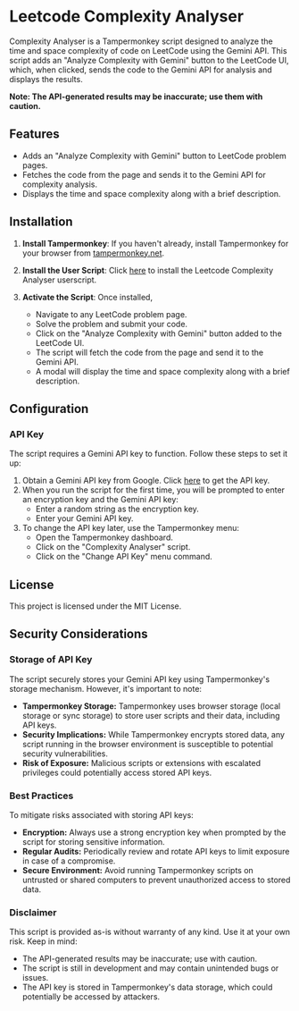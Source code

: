 # Leetcode Complexity Analyser

Complexity Analyser is a Tampermonkey script designed to analyze the time and space complexity of code on LeetCode using the Gemini API. This script adds an "Analyze Complexity with Gemini" button to the LeetCode UI, which, when clicked, sends the code to the Gemini API for analysis and displays the results.

**Note: The API-generated results may be inaccurate; use them with caution.**

## Features

- Adds an "Analyze Complexity with Gemini" button to LeetCode problem pages.
- Fetches the code from the page and sends it to the Gemini API for complexity analysis.
- Displays the time and space complexity along with a brief description.

## Installation

1. **Install Tampermonkey**:
   If you haven't already, install Tampermonkey for your browser from [tampermonkey.net](https://www.tampermonkey.net/).

2. **Install the User Script**:
   Click [here](https://github.com/dev-aslam/Leetcode-Complexity-Analyser/raw/main/complexityAnalyser.user.js) to install the Leetcode Complexity Analyser userscript.

3. **Activate the Script**:
   Once installed,
   - Navigate to any LeetCode problem page.
   - Solve the problem and submit your code.
   - Click on the "Analyze Complexity with Gemini" button added to the LeetCode UI.
   - The script will fetch the code from the page and send it to the Gemini API.
   - A modal will display the time and space complexity along with a brief description.

## Configuration

### API Key

The script requires a Gemini API key to function. Follow these steps to set it up:

1. Obtain a Gemini API key from Google. Click [here](https://ai.google.dev/gemini-api) to get the API key.
2. When you run the script for the first time, you will be prompted to enter an encryption key and the Gemini API key:
   - Enter a random string as the encryption key.
   - Enter your Gemini API key.
3. To change the API key later, use the Tampermonkey menu:
   - Open the Tampermonkey dashboard.
   - Click on the "Complexity Analyser" script.
   - Click on the "Change API Key" menu command.

## License

This project is licensed under the MIT License.

## Security Considerations

### Storage of API Key

The script securely stores your Gemini API key using Tampermonkey's storage mechanism. However, it's important to note:

- **Tampermonkey Storage:** Tampermonkey uses browser storage (local storage or sync storage) to store user scripts and their data, including API keys.
- **Security Implications:** While Tampermonkey encrypts stored data, any script running in the browser environment is susceptible to potential security vulnerabilities.
- **Risk of Exposure:** Malicious scripts or extensions with escalated privileges could potentially access stored API keys.

### Best Practices

To mitigate risks associated with storing API keys:

- **Encryption:** Always use a strong encryption key when prompted by the script for storing sensitive information.
- **Regular Audits:** Periodically review and rotate API keys to limit exposure in case of a compromise.
- **Secure Environment:** Avoid running Tampermonkey scripts on untrusted or shared computers to prevent unauthorized access to stored data.

### Disclaimer

This script is provided as-is without warranty of any kind. Use it at your own risk. Keep in mind:

- The API-generated results may be inaccurate; use with caution.
- The script is still in development and may contain unintended bugs or issues.
- The API key is stored in Tampermonkey's data storage, which could potentially be accessed by attackers.
